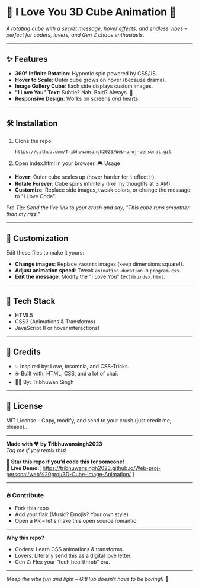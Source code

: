 # 💖 I Love You 3D Cube Animation 🚀  
*A rotating cube with a secret message, hover effects, and endless vibes – perfect for coders, lovers, and Gen Z chaos enthusiasts.*  

---

## ✨ Features  
- **360° Infinite Rotation**: Hypnotic spin powered by CSS/JS.  
- **Hover to Scale**: Outer cube grows on hover (because drama).  
- **Image Gallery Cube**: Each side displays custom images.  
- **"I Love You" Text**: Subtle? Nah. Bold? Always. 💌  
- **Responsive Design**: Works on screens *and* hearts.  

---

## 🛠️ Installation  
1. Clone the repo:  
   ```bash  
   https://github.com/Tribhuwansingh2023/Web-proj-personal.git

2. Open index.html in your browser.
🎮 Usage  
- **Hover**: Outer cube scales up (hover harder for ✨effect✨).  
- **Rotate Forever**: Cube spins infinitely (like my thoughts at 3 AM).  
- **Customize**: Replace side images, tweak colors, or change the message to "I Love Code".  

*Pro Tip: Send the live link to your crush and say, "This cube runs smoother than my rizz."*  

---

## 🔧 Customization  
Edit these files to make it yours:  
- **Change images**: Replace `/assets` images (keep dimensions square!).  
- **Adjust animation speed**: Tweak `animation-duration` in `program.css`.  
- **Edit the message**: Modify the "I Love You" text in `index.html`.  

---

## 🌈 Tech Stack  
- HTML5  
- CSS3 (Animations & Transforms)  
- JavaScript (For hover interactions)  

---

## 🤝 Credits  
- 💡 Inspired by: Love, insomnia, and CSS-Tricks.
- ☕ Built with: HTML, CSS, and a lot of chai.
- 👨‍💻 By: Tribhuwan Singh

---

## 📄 License  
MIT License – Copy, modify, and send to your crush (just credit me, please)..  

---

**Made with ❤️ by Tribhuwansingh2023**  
*Tag me if you remix this!*  

🚀 **Star this repo if you’d code this for someone!**  
🔗 **Live Demo:**[ https://tribhuwansingh2023.github.io/Web-proj-personal/web%20proj/3D-Cube-Image-Animation/ ]
 

---

### 🔥 Contribute  
- Fork this repo
- Add your flair (Music? Emojis? Your own style)
- Open a PR – let's make this open source romantic 

--- 

**Why this repo?**  
- Coders: Learn CSS animations & transforms.  
- Lovers: Literally send this as a digital love letter.  
- Gen Z: Flex your "tech heartthrob" era.  

---

*(Keep the vibe fun and light – GitHub doesn’t have to be boring!)* 🦄
